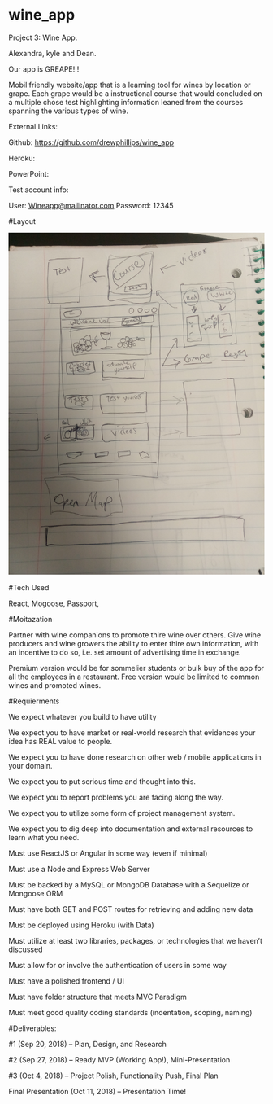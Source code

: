 # wine_app

Project 3: Wine App.

Alexandra, kyle and Dean.

Our app is GREAPE!!!

Mobil friendly website/app that is a learning tool for wines by location or grape. Each grape would be a instructional course that would concluded on a multiple chose test highlighting information leaned from the courses spanning the various types of wine. 

External Links:

Github: https://github.com/drewphillips/wine_app

Heroku:

PowerPoint:

Test account info:

User: Wineapp@mailinator.com
Password: 12345

#Layout

![alt text](https://github.com/drewphillips/wine_app/blob/master/supplemental/IMG_20180913_212435.jpg)

#Tech Used

React, Mogoose, Passport, 

#Moitazation

Partner with wine companions to promote thire wine over others. Give wine producers and wine growers the ability to enter thire own information, with an incentive to do so, i.e. set amount of advertising time in exchange. 

Premium version would be for sommelier students or bulk buy of the app for all the employees in a restaurant. Free version would be limited to common wines and promoted wines. 

#Requierments

We expect whatever you build to have utility

We expect you to have market or real-world research that evidences your idea has REAL value to people. 

We expect you to have done research on other web / mobile applications in your domain. 

We expect you to put serious time and thought into this. 

We expect you to report problems you are facing along the way.

We expect you to utilize some form of project management system.

We expect you to dig deep into documentation and external resources to learn what you need. 

Must use ReactJS or Angular in some way (even if minimal)

Must use a Node and Express Web Server

Must be backed by a MySQL or MongoDB Database with a Sequelize or Mongoose ORM  

Must have both GET and POST routes for retrieving and adding new data

Must be deployed using Heroku (with Data)

Must utilize at least two libraries, packages, or technologies that we haven’t discussed

Must allow for or involve the authentication of users in some way

Must have a polished frontend / UI 

Must have folder structure that meets MVC Paradigm

Must meet good quality coding standards (indentation, scoping, naming)


#Deliverables: 

#1 (Sep 20, 2018) – Plan, Design, and Research

#2 (Sep 27, 2018) – Ready MVP (Working App!), Mini-Presentation

#3 (Oct 4, 2018) – Project Polish, Functionality Push, Final Plan 

Final Presentation (Oct 11, 2018) – Presentation Time!
